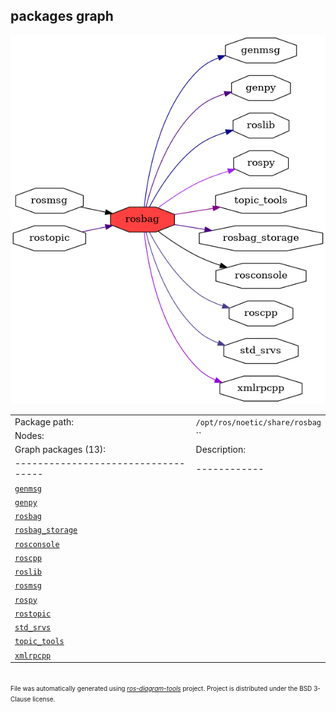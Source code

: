 <!--
File was automatically generated using 'ros-diagram-tools' project.
Project is distributed under the BSD 3-Clause license.
-->

## packages graph

[![rosbag](rosbag.png "rosbag")](rosbag.png)

|     |     |
| --- | --- |
| Package path: | `/opt/ros/noetic/share/rosbag` |
| Nodes: | `` |
| Graph packages (13): | Description: |
| ----------------------------------- | ------------ |
| [`genmsg`](genmsg.html) |  |
| [`genpy`](genpy.html) |  |
| [`rosbag`](rosbag.html) |  |
| [`rosbag_storage`](rosbag_storage.html) |  |
| [`rosconsole`](rosconsole.html) |  |
| [`roscpp`](roscpp.html) |  |
| [`roslib`](roslib.html) |  |
| [`rosmsg`](rosmsg.html) |  |
| [`rospy`](rospy.html) |  |
| [`rostopic`](rostopic.html) |  |
| [`std_srvs`](std_srvs.html) |  |
| [`topic_tools`](topic_tools.html) |  |
| [`xmlrpcpp`](xmlrpcpp.html) |  |


</br>
<font size="1">
File was automatically generated using <a href="https://github.com/anetczuk/ros-diagram-tools"><i>ros-diagram-tools</i></a> project.
Project is distributed under the BSD 3-Clause license.
</font>
